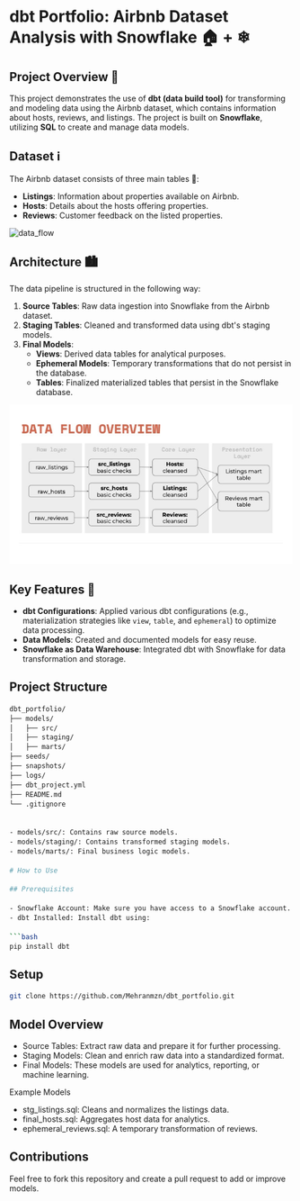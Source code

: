 # dbt Portfolio: Airbnb Dataset Analysis with Snowflake 🏠 + ❄

## Project Overview 🚀

This project demonstrates the use of **dbt (data build tool)** for transforming and modeling data using the Airbnb dataset, which contains information about hosts, reviews, and listings. The project is built on **Snowflake**, utilizing **SQL** to create and manage data models.

## Dataset ℹ️

The Airbnb dataset consists of three main tables 📑:
- **Listings**: Information about properties available on Airbnb.
- **Hosts**: Details about the hosts offering properties.
- **Reviews**: Customer feedback on the listed properties.

![data_flow](assets/data_flow.jpg)

## Architecture 🏙

The data pipeline is structured in the following way:
1. **Source Tables**: Raw data ingestion into Snowflake from the Airbnb dataset.
2. **Staging Tables**: Cleaned and transformed data using dbt's staging models.
3. **Final Models**:
   - **Views**: Derived data tables for analytical purposes.
   - **Ephemeral Models**: Temporary transformations that do not persist in the database.
   - **Tables**: Finalized materialized tables that persist in the Snowflake database.

![dbt_flow](assets/dbt_flow.jpg)

## Key Features 🔑

- **dbt Configurations**: Applied various dbt configurations (e.g., materialization strategies like `view`, `table`, and `ephemeral`) to optimize data processing.
- **Data Models**: Created and documented models for easy reuse.
- **Snowflake as Data Warehouse**: Integrated dbt with Snowflake for data transformation and storage.

## Project Structure

```bash
dbt_portfolio/
├── models/
│   ├── src/
│   ├── staging/
│   ├── marts/
├── seeds/
├── snapshots/
├── logs/
├── dbt_project.yml
├── README.md
└── .gitignore


- models/src/: Contains raw source models.
- models/staging/: Contains transformed staging models.
- models/marts/: Final business logic models.

# How to Use

## Prerequisites

- Snowflake Account: Make sure you have access to a Snowflake account.
- dbt Installed: Install dbt using:

```bash
pip install dbt

```

## Setup

```bash
git clone https://github.com/Mehranmzn/dbt_portfolio.git
```

## Model Overview

- Source Tables: Extract raw data and prepare it for further processing.
- Staging Models: Clean and enrich raw data into a standardized format.
- Final Models: These models are used for analytics, reporting, or machine learning.

Example Models
- stg_listings.sql: Cleans and normalizes the listings data.
- final_hosts.sql: Aggregates host data for analytics.
- ephemeral_reviews.sql: A temporary transformation of reviews.

## Contributions

Feel free to fork this repository and create a pull request to add or improve models.


